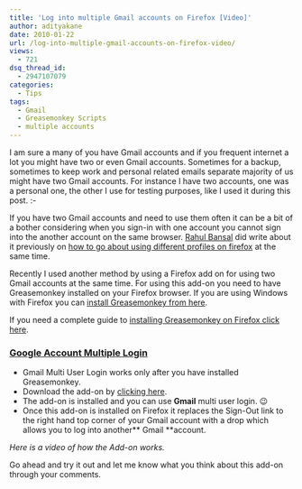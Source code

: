 ```yaml
---
title: 'Log into multiple Gmail accounts on Firefox [Video]'
author: adityakane
date: 2010-01-22
url: /log-into-multiple-gmail-accounts-on-firefox-video/
views:
  - 721
dsq_thread_id:
  - 2947107079
categories:
  - Tips
tags:
  - Gmail
  - Greasemonkey Scripts
  - multiple accounts
---
```

I am sure a many of you have Gmail accounts and if you frequent internet a lot you might have two or even Gmail accounts. Sometimes for a backup, sometimes to keep work and personal related emails separate majority of us might have two Gmail accounts. For instance I have two accounts, one was a personal one, the other I use for testing purposes, like I used it during this post. <img src="http://devilsworkshop.org/wp-includes/images/smilies/simple-smile.png" alt=":-)" class="wp-smiley" style="height: 1em; max-height: 1em;" />

If you have two Gmail accounts and need to use them often it can be a bit of a bother considering when you sign-in with one account you cannot sign into the another account on the same browser. [Rahul Bansal][1] did write about it previously on [how to go about using different profiles on firefox][2] at the same time.

Recently I used another method by using a Firefox add on for using two Gmail accounts at the same time. For using this add-on you need to have Greasemonkey installed on your Firefox browser. If you are using Windows with Firefox you can <a href="https://addons.mozilla.org/en-US/firefox/addon/748" onclick="_gaq.push(['_trackEvent', 'outbound-article', 'https://addons.mozilla.org/en-US/firefox/addon/748', 'install Greasemonkey from here']);" >install Greasemonkey from here</a>.

If you need a complete guide to [installing Greasemonkey on Firefox click here][3].

### <a href="http://userscripts.org/scripts/show/16341" onclick="_gaq.push(['_trackEvent', 'outbound-article', 'http://userscripts.org/scripts/show/16341', 'Google Account Multiple Login']);" >Google Account Multiple Login</a>

  * Gmail Multi User Login works only after you have installed Greasemonkey.
  * Download the add-on by <a href="http://userscripts.org/scripts/show/16341" onclick="_gaq.push(['_trackEvent', 'outbound-article', 'http://userscripts.org/scripts/show/16341', 'clicking here']);" >clicking here</a>.
  * The add-on is installed and you can use **Gmail** multi user login. 😉
  * Once this add-on is installed on Firefox it replaces the Sign-Out link to the right hand top corner of your Gmail account with a drop which allows you to log into another** Gmail **account.

*Here is a video of how the Add-on works.*



Go ahead and try it out and let me know what you think about this add-on through your comments.

 [1]: http://devilsworkshop.org/author/rahul/
 [2]: http://devilsworkshop.org/multiple-firefox-profiles-at-the-same-time-firefox-command-line-arguments-trick/
 [3]: http://devilsworkshop.org/firefox/greasemonkey/
